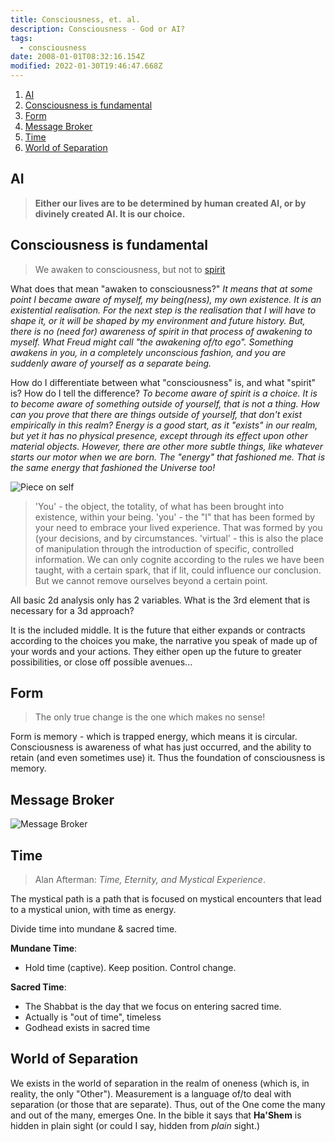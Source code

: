 ```yaml
---
title: Consciousness, et. al.
description: Consciousness - God or AI?
tags:
  - consciousness
date: 2008-01-01T08:32:16.154Z
modified: 2022-01-30T19:46:47.668Z
---
```


1. [AI](#ai)
2. [Consciousness is fundamental](#consciousness-is-fundamental)
3. [Form](#form)
4. [Message Broker](#message-broker)
5. [Time](#time)
6. [World of Separation](#world-of-separation)

## AI

> **Either our lives are to be determined by human created AI, or by divinely created AI. It is our choice.**

## Consciousness is fundamental

> We awaken to consciousness, but not to [spirit](spirit.html)

What does that mean "awaken to consciousness?"
_It means that at some point I became aware of myself, my being(ness), my own existence. It is an existential realisation. For the next step is the realisation that I will have to shape it, or it will be shaped by my environment and future history. But, there is no (need for) awareness of spirit in that process of awakening to myself. What Freud might call "the awakening of/to ego". Something awakens in you, in a completely unconscious fashion, and you are suddenly aware of yourself as a separate being._

How do I differentiate between what "consciousness" is, and what "spirit" is? How do I tell the difference?
_To become aware of spirit is a choice. It is to become aware of something outside of yourself, that is not a thing. How can you prove that there are things outside of yourself, that don't exist empirically in this realm? Energy is a good start, as it "exists" in our realm, but yet it has no physical presence, except through its effect upon other material objects. However, there are other more subtle things, like whatever starts our motor when we are born. The "energy" that fashioned me. That is the same energy that fashioned the Universe too!_

![Piece on self](/posts/img/qkab/consciousness.png)

> 'You' - the object, the totality, of what has been brought into existence, within your being.
> 'you' - the "I" that has been formed by your need to embrace your lived experience. That was formed by you (your decisions, and by circumstances.
> 'virtual' - this is also the place of manipulation through the introduction of specific, controlled information. We can only cognite according to the rules we have been taught, with a certain spark, that if lit, could influence our conclusion. But we cannot remove ourselves beyond a certain point.

All basic 2d analysis only has 2 variables. What is the 3rd element that is necessary for a 3d approach?

It is the included middle. It is the future that either expands or contracts according to the choices you make, the narrative you speak of made up of your words and your actions. They either open up the future to greater possibilities, or close off possible avenues...

## Form

> The only true change is the one which makes no sense!

Form is memory - which is trapped energy, which means it is circular. Consciousness is awareness of what has just occurred, and the ability to retain (and even sometimes use) it. Thus the foundation of consciousness is memory.

## Message Broker

![Message Broker](/posts/img/qkab/message.png)

## Time

> Alan Afterman: _Time, Eternity, and Mystical Experience_.

The mystical path is a path that is focused on mystical encounters that lead to a mystical union, with time as energy.

Divide time into mundane & sacred time.

**Mundane Time**:

- Hold time (captive). Keep position. Control change.

**Sacred Time**:

- The Shabbat is the day that we focus on entering sacred time.
- Actually is "out of time", timeless
- Godhead exists in sacred time

## World of Separation

We exists in the world of separation in the realm of oneness (which is, in reality, the only "Other"). Measurement is a language of/to deal with separation (or those that are separate). Thus, out of the One come the many and out of the many, emerges One. In the bible it says that **Ha'Shem** is hidden in plain sight (or could I say, hidden from _plain_ sight.)
